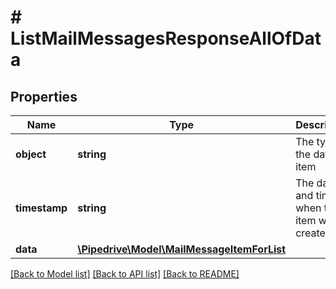 # # ListMailMessagesResponseAllOfData

## Properties

Name | Type | Description | Notes
------------ | ------------- | ------------- | -------------
**object** | **string** | The type of the data item | [optional]
**timestamp** | **string** | The date and time when the item was created | [optional]
**data** | [**\Pipedrive\Model\MailMessageItemForList**](MailMessageItemForList.md) |  | [optional]

[[Back to Model list]](../../README.md#models) [[Back to API list]](../../README.md#endpoints) [[Back to README]](../../README.md)

